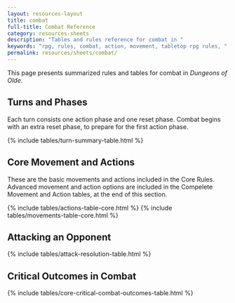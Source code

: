 ```yaml
---
layout: resources-layout
title: combat
full-title: Combat Reference
category: resources-sheets
description: "Tables and rules reference for combat in "
keywords: "rpg, rules, combat, action, movement, tabletop rpg rules, "
permalink: resources/sheets/combat/
---
```


<p>This page presents summarized rules and tables for combat in <em>Dungeons of Olde</em>.</p>

<h2>Turns and Phases</h2>
<p>Each turn consists one action phase and one reset phase. Combat begins with an extra reset phase, to prepare for the first action phase.</p>

{% include tables/turn-summary-table.html %}

<div class="column-content">
  <h2>Core Movement and Actions</h2>
  <p>These are the basic movements and actions included in the Core Rules. Advanced movement and action options are included in the Compelete Movement and Action tables, at the end of this section.</p>

  {% include tables/actions-table-core.html %}
  {% include tables/movements-table-core.html %}

</div>

<h2 class="new-page">Attacking an Opponent</h2>

{% include tables/attack-resolution-table.html %}

<div class="column-content">
  <h2>Critical Outcomes in Combat</h2>

  {% include tables/core-critical-combat-outcomes-table.html %}
</div>

<!-- Commented out until Advanced Movement and Actions rules are written
<h2 class="new-page">Advanced Movement and Actions</h2>
<p>Certain movements and actions have slightly different rules under the Advanced Movement and Actions option. If using Advanced Movement and Actions, the tables below supercede the Core Movement and Actions tables.</p>

{% include tables/movements-table-advanced.html %}
{% include tables/actions-table-advanced.html %}
-->
